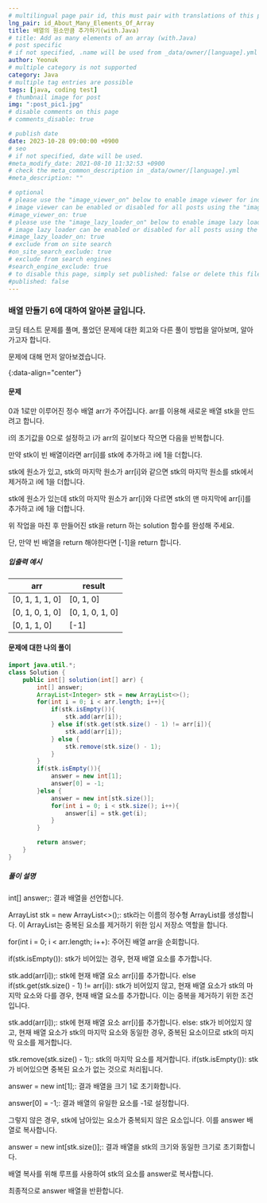 ```yaml
---
# multilingual page pair id, this must pair with translations of this page. (This name must be unique)
lng_pair: id_About_Many_Elements_Of_Array
title: 배열의 원소만큼 추가하기(with.Java)
# title: Add as many elements of an array (with.Java)
# post specific
# if not specified, .name will be used from _data/owner/[language].yml
author: Yeonuk
# multiple category is not supported
category: Java
# multiple tag entries are possible
tags: [java, coding test]
# thumbnail image for post
img: ":post_pic1.jpg"
# disable comments on this page
# comments_disable: true

# publish date
date: 2023-10-28 09:00:00 +0900
# seo
# if not specified, date will be used.
#meta_modify_date: 2021-08-10 11:32:53 +0900
# check the meta_common_description in _data/owner/[language].yml
#meta_description: ""

# optional
# please use the "image_viewer_on" below to enable image viewer for individual pages or posts (_posts/ or [language]/_posts folders).
# image viewer can be enabled or disabled for all posts using the "image_viewer_posts: true" setting in _data/conf/main.yml.
#image_viewer_on: true
# please use the "image_lazy_loader_on" below to enable image lazy loader for individual pages or posts (_posts/ or [language]/_posts folders).
# image lazy loader can be enabled or disabled for all posts using the "image_lazy_loader_posts: true" setting in _data/conf/main.yml.
#image_lazy_loader_on: true
# exclude from on site search
#on_site_search_exclude: true
# exclude from search engines
#search_engine_exclude: true
# to disable this page, simply set published: false or delete this file
#published: false
---
```


<!-- outline-start -->

### 배열 만들기 6에 대하여 알아본 글입니다.

코딩 테스트 문제를 풀며, 풀었던 문제에 대한 회고와 다른 풀이 방법을 알아보며, 알아가고자 합니다.

문제에 대해 먼저 알아보겠습니다.

{:data-align="center"}

<!-- outline-end -->

#### 문제

0과 1로만 이루어진 정수 배열 arr가 주어집니다. arr를 이용해 새로운 배열 stk을 만드려고 합니다.

i의 초기값을 0으로 설정하고 i가 arr의 길이보다 작으면 다음을 반복합니다.

만약 stk이 빈 배열이라면 arr[i]를 stk에 추가하고 i에 1을 더합니다.

stk에 원소가 있고, stk의 마지막 원소가 arr[i]와 같으면 stk의 마지막 원소를 stk에서 제거하고 i에 1을 더합니다.

stk에 원소가 있는데 stk의 마지막 원소가 arr[i]와 다르면 stk의 맨 마지막에 arr[i]를 추가하고 i에 1을 더합니다.

위 작업을 마친 후 만들어진 stk을 return 하는 solution 함수를 완성해 주세요.

단, 만약 빈 배열을 return 해야한다면 [-1]을 return 합니다.

##### 입출력 예시

| arr             | result          |
| --------------- | --------------- |
| [0, 1, 1, 1, 0] | [0, 1, 0]       |
| [0, 1, 0, 1, 0] | [0, 1, 0, 1, 0] |
| [0, 1, 1, 0]    | [-1]            |

#### 문제에 대한 나의 풀이

```java
import java.util.*;
class Solution {
    public int[] solution(int[] arr) {
        int[] answer;
        ArrayList<Integer> stk = new ArrayList<>();
        for(int i = 0; i < arr.length; i++){
            if(stk.isEmpty()){
                stk.add(arr[i]);
            } else if(stk.get(stk.size() - 1) != arr[i]){
                stk.add(arr[i]);
            } else {
                stk.remove(stk.size() - 1);
            }
        }
        if(stk.isEmpty()){
            answer = new int[1];
            answer[0] = -1;
        }else {
            answer = new int[stk.size()];
            for(int i = 0; i < stk.size(); i++){
                answer[i] = stk.get(i);
            }
        }

        return answer;
    }
}
```

##### 풀이 설명

int[] answer;: 결과 배열을 선언합니다.

ArrayList<Integer> stk = new ArrayList<>();: stk라는 이름의 정수형 ArrayList를 생성합니다. 이 ArrayList는 중복된 요소를 제거하기 위한 임시 저장소 역할을 합니다.

for(int i = 0; i < arr.length; i++): 주어진 배열 arr을 순회합니다.

if(stk.isEmpty()): stk가 비어있는 경우, 현재 배열 요소를 추가합니다.

stk.add(arr[i]);: stk에 현재 배열 요소 arr[i]를 추가합니다.
else if(stk.get(stk.size() - 1) != arr[i]): stk가 비어있지 않고, 현재 배열 요소가 stk의 마지막 요소와 다를 경우, 현재 배열 요소를 추가합니다. 이는 중복을 제거하기 위한 조건입니다.

stk.add(arr[i]);: stk에 현재 배열 요소 arr[i]를 추가합니다.
else: stk가 비어있지 않고, 현재 배열 요소가 stk의 마지막 요소와 동일한 경우, 중복된 요소이므로 stk의 마지막 요소를 제거합니다.

stk.remove(stk.size() - 1);: stk의 마지막 요소를 제거합니다.
if(stk.isEmpty()): stk가 비어있으면 중복된 요소가 없는 것으로 처리됩니다.

answer = new int[1];: 결과 배열을 크기 1로 초기화합니다.

answer[0] = -1;: 결과 배열의 유일한 요소를 -1로 설정합니다.

그렇지 않은 경우, stk에 남아있는 요소가 중복되지 않은 요소입니다. 이를 answer 배열로 복사합니다.

answer = new int[stk.size()];: 결과 배열을 stk의 크기와 동일한 크기로 초기화합니다.

배열 복사를 위해 루프를 사용하여 stk의 요소를 answer로 복사합니다.

최종적으로 answer 배열을 반환합니다.
